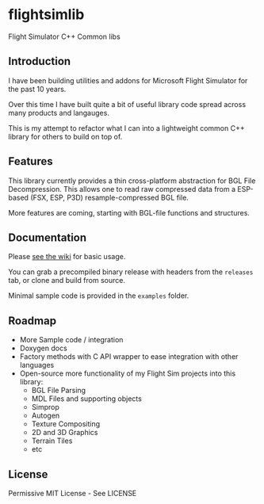 # flightsimlib
Flight Simulator C++ Common libs


## Introduction
I have been building utilities and addons for Microsoft Flight Simulator for the past 10 years.

Over this time I have built quite a bit of useful library code spread across many products and langauges.

This is my attempt to refactor what I can into a lightweight common C++ library for others to build on top of.


## Features
This library currently provides a thin cross-platform abstraction for BGL File Decompression. 
This allows one to read raw compressed data from a ESP-based (FSX, ESP, P3D) resample-compressed BGL file.

More features are coming, starting with BGL-file functions and structures.


## Documentation
Please [see the wiki](https://github.com/seanisom/flightsimlib/wiki) for basic usage.

You can grab a precompiled binary release with headers from the `releases` tab, or clone and build from source.

Minimal sample code is provided in the `examples` folder.


## Roadmap
* More Sample code / integration
* Doxygen docs
* Factory methods with C API wrapper to ease integration with other languages
* Open-source more functionality of my Flight Sim projects into this library:
	* BGL File Parsing
	* MDL Files and supporting objects
	* Simprop
	* Autogen
	* Texture Compositing
	* 2D and 3D Graphics
	* Terrain Tiles
	* etc


## License
Permissive MIT License - See LICENSE